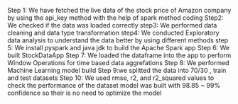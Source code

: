 Step 1: We have fetched the live data of the stock price of Amazon company by using the api_key method with the help of spark method coding
Step2: We checked if the data was loaded correctly
step3: We performed data cleaning and data type transformation
step4: We conducted Exploratory data analysis to understand the data better by using different methods
step 5: We install pyspark and java jdk to build the Apache Spark app 
Step 6: We built StockDataApp
Step 7: We loaded the dataframe into the app to perform Window Operations for time based data aggrefations
Step 8: We performed Machine Learning model build 
Step 9:we splitted the data into 70/30 , train and test datasets
Step 10: We used rmse, r2, and r2_squared values to check the performance of the dataset
model was built with 98.85 ~ 99% confidence so their is no need to optimize the model
